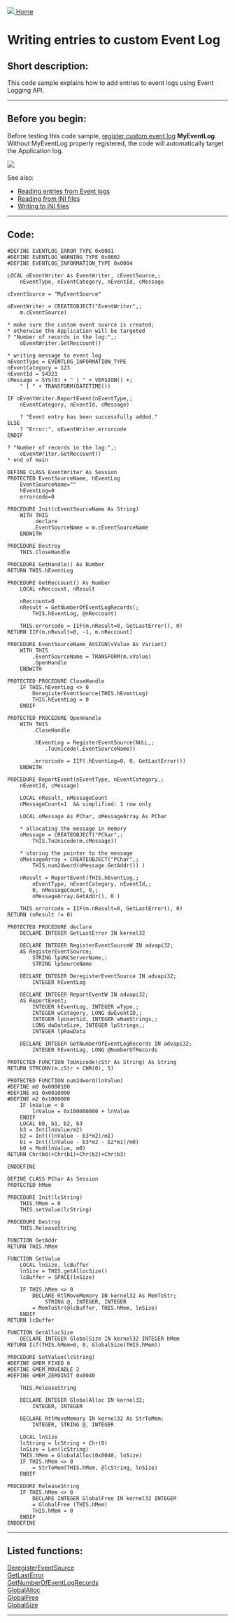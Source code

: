 [<img src="../images/home.png"> Home ](https://github.com/VFPX/Win32API)  

# Writing entries to custom Event Log

## Short description:
This code sample explains how to add entries to event logs using Event Logging API.  
***  


## Before you begin:
Before testing this code sample, [register custom event log](sample_563.md) **MyEventLog**. Without MyEventLog properly registered, the code will automatically target the Application log.  

![](../http://news2news.com/vfp/images/customeventlog.png)  

See also:

* [Reading entries from Event logs](sample_524.md)  
* [Reading from INI files](sample_133.md)  
* [Writing to INI files](sample_137.md)  

  
***  


## Code:
```foxpro  
#DEFINE EVENTLOG_ERROR_TYPE 0x0001
#DEFINE EVENTLOG_WARNING_TYPE 0x0002
#DEFINE EVENTLOG_INFORMATION_TYPE 0x0004

LOCAL oEventWriter As EventWriter, cEventSource,;
	nEventType, nEventCategory, nEventId, cMessage

cEventSource = "MyEventSource"

oEventWriter = CREATEOBJECT("EventWriter",;
	m.cEventSource)

* make sure the custom event source is created;
* otherwise the Application will be targeted
? "Number of records in the log:",;
	oEventWriter.GetReccount()

* writing message to event log
nEventType = EVENTLOG_INFORMATION_TYPE
nEventCategory = 123
nEventId = 54321
cMessage = SYS(0) + " | " + VERSION() +;
	" | " + TRANSFORM(DATETIME())

IF oEventWriter.ReportEvent(nEventType,;
	nEventCategory, nEventId, cMessage)

	? "Event entry has been successfully added."
ELSE
	? "Error:", oEventWriter.errorcode
ENDIF
	
? "Number of records in the log:",;
	oEventWriter.GetReccount()
* end of main

DEFINE CLASS EventWriter As Session
PROTECTED EventSourceName, hEventLog
	EventSourceName=""
	hEventLog=0
	errorcode=0
	
PROCEDURE Init(cEventSourceName As String)
	WITH THIS
		.declare
		.EventSourceName = m.cEventSourceName
	ENDWITH

PROCEDURE Destroy
	THIS.CloseHandle

PROCEDURE GetHandle() As Number
RETURN THIS.hEventLog

PROCEDURE GetReccount() As Number
	LOCAL nReccount, nResult

	nReccount=0
	nResult = GetNumberOfEventLogRecords(;
		THIS.hEventLog, @nReccount)

	THIS.errorcode = IIF(m.nResult=0, GetLastError(), 0)
RETURN IIF(m.nResult=0, -1, m.nReccount)

PROCEDURE EventSourceName_ASSIGN(vValue As Variant)
	WITH THIS
		.EventSourceName = TRANSFORM(m.vValue)
		.OpenHandle
	ENDWITH

PROTECTED PROCEDURE CloseHandle
	IF THIS.hEventLog <> 0
		DeregisterEventSource(THIS.hEventLog)
		THIS.hEventLog = 0
	ENDIF

PROTECTED PROCEDURE OpenHandle
	WITH THIS
		.CloseHandle

		.hEventLog = RegisterEventSource(NULL,;
			.ToUnicode(.EventSourceName))

		.errorcode = IIF(.hEventLog=0, 0, GetLastError())
	ENDWITH

PROCEDURE ReportEvent(nEventType, nEventCategory,;
	nEventId, cMessage)
	
	LOCAL nResult, nMessageCount
	nMessageCount=1  && simplified: 1 row only
	
	LOCAL oMessage As PChar, oMessageArray As PChar

	* allocating the message in memory
	oMessage = CREATEOBJECT("PChar",;
		THIS.ToUnicode(m.cMessage))
	
	* storing the pointer to the message
	oMessageArray = CREATEOBJECT("PChar",;
		THIS.num2dword(oMessage.GetAddr()) )
	
	nResult = ReportEvent(THIS.hEventLog,;
		nEventType, nEventCategory, nEventId,;
		0, nMessageCount, 0,;
		oMessageArray.GetAddr(), 0 )
		
	THIS.errorcode = IIF(m.nResult=0, GetLastError(), 0)
RETURN (nResult != 0)

PROTECTED PROCEDURE declare
	DECLARE INTEGER GetLastError IN kernel32

	DECLARE INTEGER RegisterEventSourceW IN advapi32;
	AS RegisterEventSource;
		STRING lpUNCServerName,;
		STRING lpSourceName

	DECLARE INTEGER DeregisterEventSource IN advapi32;
		INTEGER hEventLog

	DECLARE INTEGER ReportEventW IN advapi32;
	AS ReportEvent;
		INTEGER hEventLog, INTEGER wType,;
		INTEGER wCategory, LONG dwEventID,;
		INTEGER lpUserSid, INTEGER wNumStrings,;
		LONG dwDataSize, INTEGER lpStrings,;
		INTEGER lpRawData

	DECLARE INTEGER GetNumberOfEventLogRecords IN advapi32;
		INTEGER hEventLog, LONG @NumberOfRecords

PROTECTED FUNCTION ToUnicode(cStr As String) As String
RETURN STRCONV(m.cStr + CHR(0), 5)

PROTECTED FUNCTION num2dword(lnValue)
#DEFINE m0 0x0000100
#DEFINE m1 0x0010000
#DEFINE m2 0x1000000
	IF lnValue < 0
		lnValue = 0x100000000 + lnValue
	ENDIF
	LOCAL b0, b1, b2, b3
	b3 = Int(lnValue/m2)
	b2 = Int((lnValue - b3*m2)/m1)
	b1 = Int((lnValue - b3*m2 - b2*m1)/m0)
	b0 = Mod(lnValue, m0)
RETURN Chr(b0)+Chr(b1)+Chr(b2)+Chr(b3)

ENDDEFINE

DEFINE CLASS PChar As Session
PROTECTED hMem

PROCEDURE Init(lcString)
	THIS.hMem = 0
	THIS.setValue(lcString)

PROCEDURE Destroy
	THIS.ReleaseString

FUNCTION GetAddr
RETURN THIS.hMem

FUNCTION GetValue
	LOCAL lnSize, lcBuffer
	lnSize = THIS.getAllocSize()
	lcBuffer = SPACE(lnSize)

	IF THIS.hMem <> 0
		DECLARE RtlMoveMemory IN kernel32 As MemToStr;
			STRING @, INTEGER, INTEGER
		= MemToStr(@lcBuffer, THIS.hMem, lnSize)
	ENDIF
RETURN lcBuffer

FUNCTION GetAllocSize
	DECLARE INTEGER GlobalSize IN kernel32 INTEGER hMem
RETURN Iif(THIS.hMem=0, 0, GlobalSize(THIS.hMem))

PROCEDURE SetValue(lcString)
#DEFINE GMEM_FIXED 0
#DEFINE GMEM_MOVEABLE 2
#DEFINE GMEM_ZEROINIT 0x0040

	THIS.ReleaseString

	DECLARE INTEGER GlobalAlloc IN kernel32;
		INTEGER, INTEGER

	DECLARE RtlMoveMemory IN kernel32 As StrToMem;
		INTEGER, STRING @, INTEGER

	LOCAL lnSize
	lcString = lcString + Chr(0)
	lnSize = Len(lcString)
	THIS.hMem = GlobalAlloc(0x0040, lnSize)
	IF THIS.hMem <> 0
		= StrToMem(THIS.hMem, @lcString, lnSize)
	ENDIF

PROCEDURE ReleaseString
	IF THIS.hMem <> 0
		DECLARE INTEGER GlobalFree IN kernel32 INTEGER
		= GlobalFree (THIS.hMem)
		THIS.hMem = 0
	ENDIF
ENDDEFINE  
```  
***  


## Listed functions:
[DeregisterEventSource](../libraries/advapi32/DeregisterEventSource.md)  
[GetLastError](../libraries/kernel32/GetLastError.md)  
[GetNumberOfEventLogRecords](../libraries/advapi32/GetNumberOfEventLogRecords.md)  
[GlobalAlloc](../libraries/kernel32/GlobalAlloc.md)  
[GlobalFree](../libraries/kernel32/GlobalFree.md)  
[GlobalSize](../libraries/kernel32/GlobalSize.md)  

***  

